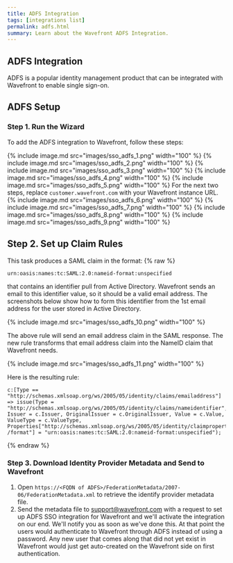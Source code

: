 ```yaml
---
title: ADFS Integration
tags: [integrations list]
permalink: adfs.html
summary: Learn about the Wavefront ADFS Integration.
---
```

## ADFS Integration

ADFS is a popular identity management product that can be integrated with Wavefront to enable single sign-on.
## ADFS Setup

### Step 1. Run the Wizard
 
To add the ADFS integration to Wavefront, follow these steps:

{% include image.md src="images/sso_adfs_1.png" width="100" %}
{% include image.md src="images/sso_adfs_2.png" width="100" %}
{% include image.md src="images/sso_adfs_3.png" width="100" %}
{% include image.md src="images/sso_adfs_4.png" width="100" %}
{% include image.md src="images/sso_adfs_5.png" width="100" %}
For the next two steps, replace `customer.wavefront.com` with your Wavefront instance URL.
{% include image.md src="images/sso_adfs_6.png" width="100" %}
{% include image.md src="images/sso_adfs_7.png" width="100" %}
{% include image.md src="images/sso_adfs_8.png" width="100" %}
{% include image.md src="images/sso_adfs_9.png" width="100" %}

## Step 2. Set up Claim Rules
 
This task produces a SAML claim in the format:
{% raw %}
```
urn:oasis:names:tc:SAML:2.0:nameid-format:unspecified
```

that contains an identifier pull from Active Directory. Wavefront sends an email to this identifier value, so it should be a valid email address. The screenshots below show how to form this identifier from the 1st email address for the user stored in Active Directory.

{% include image.md src="images/sso_adfs_10.png" width="100" %}

The above rule will send an email address claim in the SAML response. The new rule transforms that email address claim into the NameID claim that Wavefront needs.

{% include image.md src="images/sso_adfs_11.png" width="100" %}

Here is the resulting rule:

```
c:[Type == "http://schemas.xmlsoap.org/ws/2005/05/identity/claims/emailaddress"] => issue(Type = "http://schemas.xmlsoap.org/ws/2005/05/identity/claims/nameidentifier", Issuer = c.Issuer, OriginalIssuer = c.OriginalIssuer, Value = c.Value, ValueType = c.ValueType, Properties["http://schemas.xmlsoap.org/ws/2005/05/identity/claimproperties /format"] = "urn:oasis:names:tc:SAML:2.0:nameid-format:unspecified");
```
{% endraw %}

### Step 3. Download Identity Provider Metadata and Send to Wavefront

1. Open `https://<FQDN of ADFS>/FederationMetadata/2007-06/FederationMetadata.xml` to retrieve the identify provider metadata file.
1. Send the metadata file to [support@wavefront.com](mailto:support@wavefront.com) with a request to set up ADFS SSO integration for Wavefront and we'll activate the integration on our end. We'll notify you as soon as we've done this. At that point the users would authenticate to Wavefront through ADFS instead of using a password. Any new user that comes along that did not yet exist in Wavefront would just get auto-created on the Wavefront side on first authentication.
